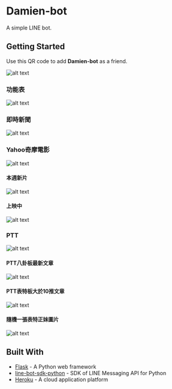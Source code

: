Damien-bot
==========

A simple LINE bot.

Getting Started
---------------

Use this QR code to add **Damien-bot** as a friend.

![alt text](https://i.imgur.com/YZAqp3N.png "QR code")

### 功能表

![alt text](https://i.imgur.com/odjmYXZl.png "Menu")

### 即時新聞

![alt text](https://i.imgur.com/NBUtTcbl.png "Apple news")

### Yahoo奇摩電影

![alt text](https://i.imgur.com/PlGFTm1l.png "Yahoo movies")

#### 本週新片

![alt text](https://i.imgur.com/AZdZLAGl.png "Movie thisweek")

#### 上映中

![alt text](https://i.imgur.com/SsPo8Kll.png "Movie thisweek")

### PTT

![alt text](https://i.imgur.com/tv8Ck4Xl.png "PTT")

#### PTT八卦板最新文章

![alt text](https://i.imgur.com/HdI9Qzgl.png "PTT Gossiping")

#### PTT表特板大於10推文章

![alt text](https://i.imgur.com/wir3yNdl.png "PTT Beauty")

#### 隨機一張表特正妹圖片

![alt text](https://i.imgur.com/1Z0oq7Ml.png "PTT random picture")

Built With
----------

* [Flask](http://flask.pocoo.org/) - A Python web framework
* [line-bot-sdk-python](https://github.com/line/line-bot-sdk-python) - SDK of LINE Messaging API for Python
* [Heroku](https://www.heroku.com/) - A cloud application platform
